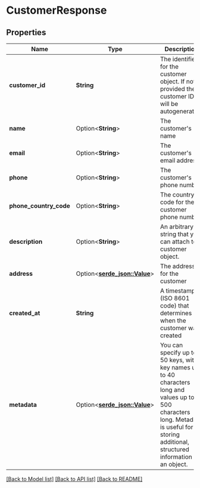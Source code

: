 # CustomerResponse

## Properties

Name | Type | Description | Notes
------------ | ------------- | ------------- | -------------
**customer_id** | **String** | The identifier for the customer object. If not provided the customer ID will be autogenerated. | 
**name** | Option<**String**> | The customer's name | [optional]
**email** | Option<**String**> | The customer's email address | [optional]
**phone** | Option<**String**> | The customer's phone number | [optional]
**phone_country_code** | Option<**String**> | The country code for the customer phone number | [optional]
**description** | Option<**String**> | An arbitrary string that you can attach to a customer object. | [optional]
**address** | Option<[**serde_json::Value**](.md)> | The address for the customer | [optional]
**created_at** | **String** | A timestamp (ISO 8601 code) that determines when the customer was created | 
**metadata** | Option<[**serde_json::Value**](.md)> | You can specify up to 50 keys, with key names up to 40 characters long and values up to 500 characters long. Metadata is useful for storing additional, structured information on an object. | [optional]

[[Back to Model list]](../README.md#documentation-for-models) [[Back to API list]](../README.md#documentation-for-api-endpoints) [[Back to README]](../README.md)



